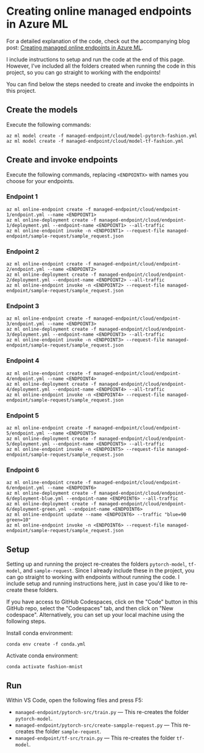 # Creating online managed endpoints in Azure ML

For a detailed explanation of the code, check out the accompanying blog post: [Creating managed online endpoints in Azure ML](https://bea.stollnitz.com/blog/managed-endpoint/).

I include instructions to setup and run the code at the end of this page. However, I've included all the folders created when running the code in this project, so you can go straight to working with the endpoints!

You can find below the steps needed to create and invoke the endpoints in this project.


## Create the models

Execute the following commands:

```
az ml model create -f managed-endpoint/cloud/model-pytorch-fashion.yml
az ml model create -f managed-endpoint/cloud/model-tf-fashion.yml
```


## Create and invoke endpoints

Execute the following commands, replacing `<ENDPOINTX>` with names you choose for your endpoints.


### Endpoint 1

```
az ml online-endpoint create -f managed-endpoint/cloud/endpoint-1/endpoint.yml --name <ENDPOINT1>
az ml online-deployment create -f managed-endpoint/cloud/endpoint-1/deployment.yml --endpoint-name <ENDPOINT1> --all-traffic
az ml online-endpoint invoke -n <ENDPOINT1> --request-file managed-endpoint/sample-request/sample_request.json
```


### Endpoint 2

```
az ml online-endpoint create -f managed-endpoint/cloud/endpoint-2/endpoint.yml --name <ENDPOINT2>
az ml online-deployment create -f managed-endpoint/cloud/endpoint-2/deployment.yml --endpoint-name <ENDPOINT2> --all-traffic
az ml online-endpoint invoke -n <ENDPOINT2> --request-file managed-endpoint/sample-request/sample_request.json
```


### Endpoint 3

```
az ml online-endpoint create -f managed-endpoint/cloud/endpoint-3/endpoint.yml --name <ENDPOINT3>
az ml online-deployment create -f managed-endpoint/cloud/endpoint-3/deployment.yml --endpoint-name <ENDPOINT3> --all-traffic
az ml online-endpoint invoke -n <ENDPOINT3> --request-file managed-endpoint/sample-request/sample_request.json
```


### Endpoint 4

```
az ml online-endpoint create -f managed-endpoint/cloud/endpoint-4/endpoint.yml --name <ENDPOINT4>
az ml online-deployment create -f managed-endpoint/cloud/endpoint-4/deployment.yml --endpoint-name <ENDPOINT4> --all-traffic
az ml online-endpoint invoke -n <ENDPOINT4> --request-file managed-endpoint/sample-request/sample_request.json
```


### Endpoint 5

```
az ml online-endpoint create -f managed-endpoint/cloud/endpoint-5/endpoint.yml --name <ENDPOINT5>
az ml online-deployment create -f managed-endpoint/cloud/endpoint-5/deployment.yml --endpoint-name <ENDPOINT5> --all-traffic
az ml online-endpoint invoke -n <ENDPOINT5> --request-file managed-endpoint/sample-request/sample_request.json
```


### Endpoint 6

```
az ml online-endpoint create -f managed-endpoint/cloud/endpoint-6/endpoint.yml --name <ENDPOINT6>
az ml online-deployment create -f managed-endpoint/cloud/endpoint-6/deployment-blue.yml --endpoint-name <ENDPOINT6> --all-traffic
az ml online-deployment create -f managed-endpoint/cloud/endpoint-6/deployment-green.yml --endpoint-name <ENDPOINT6>
az ml online-endpoint update --name <ENDPOINT6> --traffic "blue=90 green=10"
az ml online-endpoint invoke -n <ENDPOINT6> --request-file managed-endpoint/sample-request/sample_request.json
```


## Setup

Setting up and running the project re-creates the folders `pytorch-model`, `tf-model`, and `sample-request`. Since I already include these in the project, you can go straight to working with endpoints without running the code. I include setup and running instructions here, just in case you'd like to re-create these folders.

If you have access to GitHub Codespaces, click on the "Code" button in this GitHub repo, select the "Codespaces" tab, and then click on "New codespace". Alternatively, you can set up your local machine using the following steps.

Install conda environment:

```
conda env create -f conda.yml
```

Activate conda environment:

```
conda activate fashion-mnist
```


## Run

Within VS Code, open the following files and press F5:
* `managed-endpoint/pytorch-src/train.py` &mdash; This re-creates the folder `pytorch-model`.
* `managed-endpoint/pytorch-src/create-sampple-request.py` &mdash; This re-creates the folder `sample-request`.
* `managed-endpoint/tf-src/train.py` &mdash; This re-creates the folder `tf-model`.
